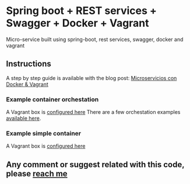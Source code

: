 # Spring boot + REST services + Swagger + Docker + Vagrant
Micro-service built using spring-boot, rest services, swagger, docker and vagrant

## Instructions
A step by step guide is available with the blog post: [Microservicios con Docker & Vagrant](http://jpolivo.github.io/devops/2018/04/03/microservicios-containers.html)

### Example container orchestation 
A Vagrant box is [configured here](./host/Vagrantfile)
There are a few orchestation examples [available here](./docker_data/). 


### Example simple container  
A Vagrant box is [configured here](Vagrantfile)

## Any comment or suggest related with this code, please [reach me](https://twitter.com/jp_olivo)
